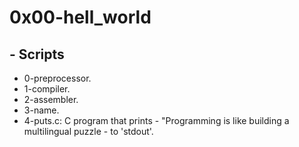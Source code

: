 # 0x00-hell_world
## - Scripts
- 0-preprocessor.
- 1-compiler.
- 2-assembler.
- 3-name.
- 4-puts.c: C program that prints - "Programming is like building a multilingual puzzle - to 'stdout'.

